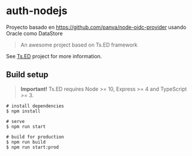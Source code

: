 # auth-nodejs

Proyecto basado en https://github.com/panva/node-oidc-provider usando Oracle como DataStore

> An awesome project based on Ts.ED framework

See [Ts.ED](https://tsed.io) project for more information.

## Build setup

> **Important!** Ts.ED requires Node >= 10, Express >= 4 and TypeScript >= 3.

```batch
# install dependencies
$ npm install

# serve
$ npm run start

# build for production
$ npm run build
$ npm run start:prod
```
